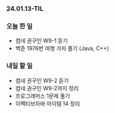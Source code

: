 ### 24.01.13-TIL
### 오늘 한 일
- 컴네 권구인 W9-1 듣기
- 백준 1976번 여행 가자 풀기 (Java, C++)

### 내일 할 일
- 컴네 권구인 W9-2 듣기
- 컴네 권구인 W9-2까지 정리
- 프로그래머스 1문제 풀기
- 이펙티브자바 아이템 14 정리
